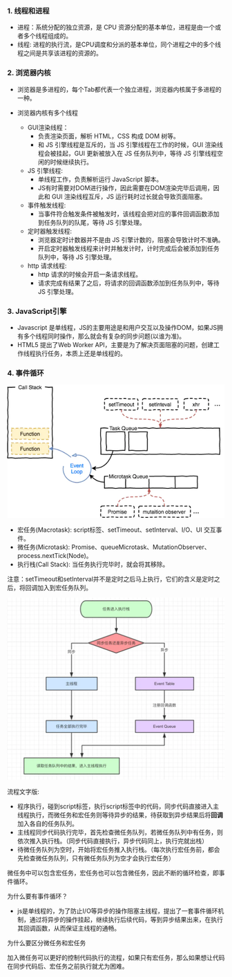 ### 1. 线程和进程

- 进程：系统分配的独立资源，是 CPU 资源分配的基本单位，进程是由一个或者多个线程组成的。
- 线程:   进程的执行流，是CPU调度和分派的基本单位，同个进程之中的多个线程之间是共享该进程的资源的。

### 2. 浏览器内核

- 浏览器是多进程的，每个Tab都代表一个独立进程，浏览器内核属于多进程的一种。

- 浏览器内核有多个线程

  - GUI渲染线程：
    - 负责渲染页面，解析 HTML，CSS 构成 DOM 树等。
    - 和 JS 引擎线程是互斥的，当 JS 引擎线程在工作的时候，GUI 渲染线程会被挂起，GUI 更新被放入在 JS 任务队列中，等待 JS 引擎线程空闲的时候继续执行。
  - JS 引擎线程:
    - 单线程工作，负责解析运行 JavaScript 脚本。
    - JS有时需要对DOM进行操作，因此需要在DOM渲染完毕后调用，因此和 GUI 渲染线程互斥，JS 运行耗时过长就会导致页面阻塞。
  - 事件触发线程:
    - 当事件符合触发条件被触发时，该线程会把对应的事件回调函数添加到任务队列的队尾，等待 JS 引擎处理。
  - 定时器触发线程:
    - 浏览器定时计数器并不是由 JS 引擎计数的，阻塞会导致计时不准确。
    - 开启定时器触发线程来计时并触发计时，计时完成后会被添加到任务队列中，等待 JS 引擎处理。
  - http 请求线程:
    - http 请求的时候会开启一条请求线程。
    - 请求完成有结果了之后，将请求的回调函数添加到任务队列中，等待 JS 引擎处理。

  

### 3. JavaScript引擎

- Javascript 是单线程，JS的主要用途是和用户交互以及操作DOM，如果JS拥有多个线程同时操作，那么就会有复杂的同步问题(以谁为准)。
- HTML5 提出了Web Worker API，主要是为了解决页面阻塞的问题，创建工作线程执行任务，本质上还是单线程的。



### 4. 事件循环

![img](images\9.png)

- 宏任务(Macrotask): script标签、setTimeout、setInterval、I/O、UI 交互事件。
- 微任务(Microtask): Promise、queueMicrotask、MutationObserver、process.nextTick(Node)。
- 执行栈(Call Stack):  当任务执行完毕时，就会将其移除。

注意：setTimeout和setInterval并不是定时之后马上执行，它们的含义是定时之后，将回调加入到宏任务队列。



![](images\10.png)

流程文字版: 

- 程序执行，碰到script标签，执行script标签中的代码，同步代码直接进入主线程执行，而微任务和宏任务则等待异步的结果，待获取到异步结果后将**回调**加入各自的任务队列。
- 主线程同步代码执行完毕，首先检查微任务队列，若微任务队列中有任务，则依次推入执行栈。（同步代码直接执行，异步代码同上，执行完就出栈）
- 待微任务队列为空时，开始将宏任务推入执行栈。（每次执行宏任务前，都会先检查微任务队列，只有微任务队列为空才会执行宏任务）

微任务中可以包含宏任务，宏任务也可以包含微任务，因此不断的循环检查，即事件循环。

为什么要有事件循环？

- js是单线程的，为了防止I/O等异步的操作阻塞主线程，提出了一套事件循环机制，通过将异步的操作挂起，继续执行后续代码，等到异步结果出来，在执行其回调函数，从而保证主线程的通畅。



为什么要区分微任务和宏任务

​	加入微任务可以更好的控制代码执行的流程，如果只有宏任务，那么如果想让代码在同步代码后、宏任务之前执行就尤为困难。